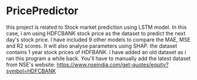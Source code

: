 # PricePredictor
this project is related to Stock market prediction using LSTM model. In this case, i am using HDFCBANK stock price as the dataset to predict the next day's stock price. I have included 9 other models to compare the MAE, MSE and R2 scores. It will also analyse parameters using SHAP.
the dataset contains 1 year stock prices of HDFBANK.
i have added an old dataset as i ran this program a while back. 
You'll have to manually add the latest dataset from NSE's website: 
https://www.nseindia.com/get-quotes/equity?symbol=HDFCBANK
